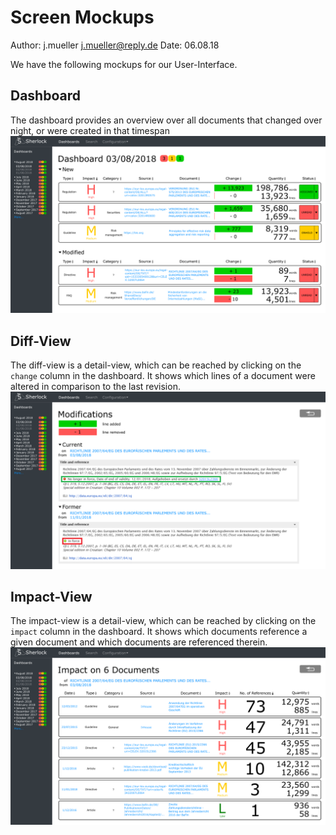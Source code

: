 Screen Mockups
==============
Author: j.mueller <j.mueller@reply.de>
Date: 06.08.18

We have the following mockups for our User-Interface.

Dashboard
---------
The dashboard provides an overview over all documents that changed over night,
or were created in that timespan
![View of the dashboard](.\dashboard_first_draft.png)

Diff-View
---------
The diff-view is a detail-view, which can be reached by clicking on the
`change` column in the dashboard.
It shows which lines of a document were altered in comparison to the last
revision.
![View of the diff-view](.\diff_view_first_draft.png)

Impact-View
-----------
The impact-view is a detail-view, which can be reached by clicking on the
`impact` column in the dashboard.
It shows which documents reference a given document and which documents are
referenced therein.
![View of the diff-view](.\conn_view_first_draft.png)
